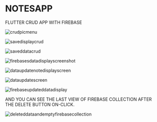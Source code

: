# NOTESAPP

FLUTTER CRUD APP WITH FIREBASE


![crudpicmenu](https://github.com/alihanK/notesCRUDAPP/assets/82571528/4bb17145-73c3-461a-a0db-8e293eb1fc69)


![savedisplaycrud](https://github.com/alihanK/notesCRUDAPP/assets/82571528/e9745440-85f3-4a7f-9f40-66c94f099abc)


![saveddatacrud](https://github.com/alihanK/notesCRUDAPP/assets/82571528/e0e5d22b-7397-4a75-974a-17763cf5a63a)


![firebasesdatadisplayscreenshot](https://github.com/alihanK/notesCRUDAPP/assets/82571528/b41da657-e472-4ddb-9441-42a4dae800ca)


![dataupdatenotedisplayscreen](https://github.com/alihanK/notesCRUDAPP/assets/82571528/12295e81-4c0c-4374-8924-ce4e0158b962)


![dataupdatescreen](https://github.com/alihanK/notesCRUDAPP/assets/82571528/54b42e29-8c87-4055-9628-19ba9c7e5110)


![firebaseupdateddatadisplay](https://github.com/alihanK/notesCRUDAPP/assets/82571528/17ff6a7d-dd0b-4d58-8aca-fb9d10836ad8)

AND YOU CAN SEE THE LAST VIEW OF FIREBASE COLLECTION AFTER THE DELETE BUTTON ON-CLICK.

![deleteddataandemptyfirebasecollection](https://github.com/alihanK/notesCRUDAPP/assets/82571528/bd845ba2-78bd-4a03-b2ee-a3e791b72a53)





